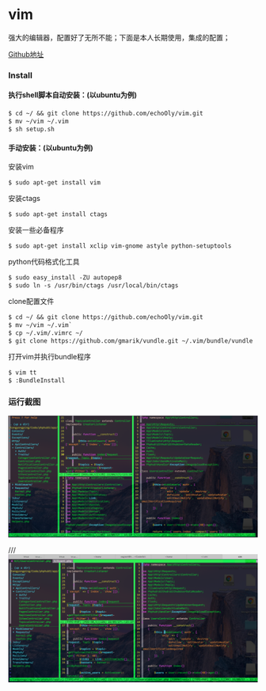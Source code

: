# vim
强大的编辑器，配置好了无所不能；下面是本人长期使用，集成的配置；

[Github地址](https://github.com/echoOly/vim)

### Install

#### 执行shell脚本自动安装：(以ubuntu为例)

    $ cd ~/ && git clone https://github.com/echoOly/vim.git
    $ mv ~/vim ~/.vim
    $ sh setup.sh

#### 手动安装：(以ubuntu为例)

安装vim 

    $ sudo apt-get install vim
    
安装ctags

    $ sudo apt-get install ctags
    
安装一些必备程序

    $ sudo apt-get install xclip vim-gnome astyle python-setuptools

python代码格式化工具

    $ sudo easy_install -ZU autopep8
    $ sudo ln -s /usr/bin/ctags /usr/local/bin/ctags
    
clone配置文件

    $ cd ~/ && git clone https://github.com/echoOly/vim.git
    $ mv ~/vim ~/.vim`
    $ cp ~/.vim/.vimrc ~/
    $ git clone https://github.com/gmarik/vundle.git ~/.vim/bundle/vundle

打开vim并执行bundle程序

    $ vim tt
    $ :BundleInstall

### 运行截图
![screenshot.png](../statics/screenshot.png?raw=true)

/// ![screenshot.png](https://github.com/echoOly/vim/blob/master/screenshot.png?raw=true)
